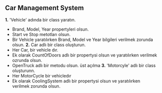 ## Car Management System
**1.** 'Vehicle' adında bir class yaratın.
* Brand, Model, Year propertyleri olsun.
* Start ve Stop metotları olsun.
* Bir Vehicle yaratılırken Brand, Model ve Year bilgileri verilmek zorunda olsun.
**2.** Car adlı bir class oluşturun.
* Her Car, bir vehicle dır.
* Ek olarak CountOfDoors adlı bir propertysi olsun ve yaratılırken verilmek ozrunda olsun.
* OpenTruck adlı bir metodu olsun. üst açılma
**3.** 'Motorcyle' adlı bir class oluşturunn.
* Her MotorCycle bir vehicledır
* Ek olarak CoolingSystem adlı bir propertysi olsun ve yaratılırken verilmek zorunda olsun.